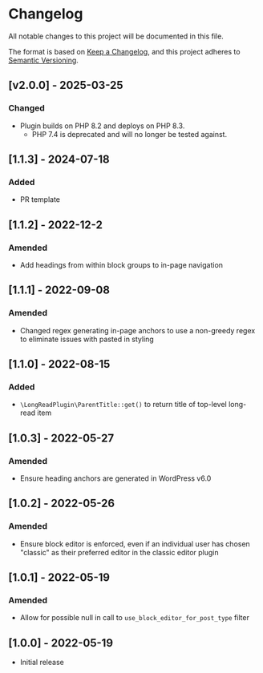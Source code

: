 # Changelog
All notable changes to this project will be documented in this file.

The format is based on [Keep a Changelog](https://keepachangelog.com/en/1.0.0/),
and this project adheres to [Semantic Versioning](https://semver.org/spec/v2.0.0.html).

## [v2.0.0] - 2025-03-25

### Changed

- Plugin builds on PHP 8.2 and deploys on PHP 8.3.
    - PHP 7.4 is deprecated and will no longer be tested against.

## [1.1.3] - 2024-07-18
### Added
- PR template

## [1.1.2] - 2022-12-2
### Amended
- Add headings from within block groups to in-page navigation

## [1.1.1] - 2022-09-08
### Amended
- Changed regex generating in-page anchors to use a non-greedy regex to eliminate issues with pasted in styling

## [1.1.0] - 2022-08-15
### Added
- `\LongReadPlugin\ParentTitle::get()` to return title of top-level long-read item

## [1.0.3] - 2022-05-27
### Amended
- Ensure heading anchors are generated in WordPress v6.0

## [1.0.2] - 2022-05-26
### Amended
- Ensure block editor is enforced, even if an individual user has chosen "classic" as their preferred editor in the classic editor plugin

## [1.0.1] - 2022-05-19
### Amended
- Allow for possible null in call to `use_block_editor_for_post_type` filter

## [1.0.0] - 2022-05-19
- Initial release
